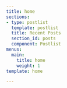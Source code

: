 ```yaml
---
title: home
sections:
- type: postlist
  template: postlist
  title: Recent Posts
  section_id: posts
  component: Postlist
menus:
  main:
    title: home
    weight: 1
template: home

---
```


